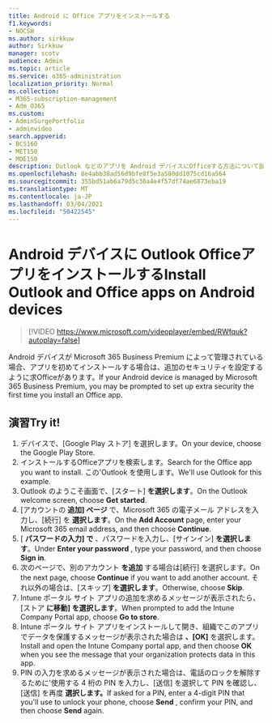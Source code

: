 ```yaml
---
title: Android に Office アプリをインストールする
f1.keywords:
- NOCSH
ms.author: sirkkuw
author: Sirkkuw
manager: scotv
audience: Admin
ms.topic: article
ms.service: o365-administration
localization_priority: Normal
ms.collection:
- M365-subscription-management
- Adm_O365
ms.custom:
- AdminSurgePortfolio
- adminvideo
search.appverid:
- BCS160
- MET150
- MOE150
description: Outlook などのアプリを Android デバイスにOfficeする方法について説明します。
ms.openlocfilehash: 8e4abb38ad56d9bfe8f5e3a580dd1075cd16a564
ms.sourcegitcommit: 355bd51ab6a79d5c36a4e4f57df74ae6873eba19
ms.translationtype: MT
ms.contentlocale: ja-JP
ms.lasthandoff: 03/04/2021
ms.locfileid: "50422545"
---
```

# <a name="install-outlook-and-office-apps-on-android-devices"></a><span data-ttu-id="25a22-103">Android デバイスに Outlook Officeアプリをインストールする</span><span class="sxs-lookup"><span data-stu-id="25a22-103">Install Outlook and Office apps on Android devices</span></span>

> [!VIDEO https://www.microsoft.com/videoplayer/embed/RWfquk?autoplay=false]

<span data-ttu-id="25a22-104">Android デバイスが Microsoft 365 Business Premium によって管理されている場合、アプリを初めてインストールする場合は、追加のセキュリティを設定するように求Officeがあります。</span><span class="sxs-lookup"><span data-stu-id="25a22-104">If your Android device is managed by Microsoft 365 Business Premium, you may be prompted to set up extra security the first time you install an Office app.</span></span> 

## <a name="try-it"></a><span data-ttu-id="25a22-105">演習</span><span class="sxs-lookup"><span data-stu-id="25a22-105">Try it!</span></span>

1. <span data-ttu-id="25a22-106">デバイスで、[Google Play ストア] を選択します。</span><span class="sxs-lookup"><span data-stu-id="25a22-106">On your device, choose the Google Play Store.</span></span>
2. <span data-ttu-id="25a22-107">インストールするOfficeアプリを検索します。</span><span class="sxs-lookup"><span data-stu-id="25a22-107">Search for the Office app you want to install.</span></span> <span data-ttu-id="25a22-108">この&#39;Outlook を使用します。</span><span class="sxs-lookup"><span data-stu-id="25a22-108">We&#39;ll use Outlook for this example.</span></span>
3. <span data-ttu-id="25a22-109">Outlook のようこそ画面で、[スタート]  **を選択します**。</span><span class="sxs-lookup"><span data-stu-id="25a22-109">On the Outlook welcome screen, choose  **Get started**.</span></span>
4. <span data-ttu-id="25a22-110">[アカウントの  **追加] ページ**  で、Microsoft 365 の電子メール アドレスを入力し、[続行] を  **選択します**。</span><span class="sxs-lookup"><span data-stu-id="25a22-110">On the  **Add Account**  page, enter your Microsoft 365 email address, and then choose  **Continue**.</span></span>
5. <span data-ttu-id="25a22-111">[  **パスワードの入力] で** 、パスワードを入力し、[サインイン]  **を選択します**。</span><span class="sxs-lookup"><span data-stu-id="25a22-111">Under  **Enter your password** , type your password, and then choose  **Sign in**.</span></span>
6. <span data-ttu-id="25a22-112">次のページで、別のアカウント  **を追加**  する場合は[続行] を選択します。</span><span class="sxs-lookup"><span data-stu-id="25a22-112">On the next page, choose  **Continue**  if you want to add another account.</span></span> <span data-ttu-id="25a22-113">それ以外の場合は、[スキップ]  **を選択します**。</span><span class="sxs-lookup"><span data-stu-id="25a22-113">Otherwise, choose  **Skip**.</span></span>
7. <span data-ttu-id="25a22-114">Intune ポータル サイト アプリの追加を求めるメッセージが表示されたら、[ストア  **に移動] を選択します**。</span><span class="sxs-lookup"><span data-stu-id="25a22-114">When prompted to add the Intune Company Portal app, choose  **Go to store**.</span></span>
8. <span data-ttu-id="25a22-115">Intune ポータル サイト アプリをインストールして開き、組織でこのアプリでデータを保護するメッセージが表示された場合は  **、[OK]**  を選択します。</span><span class="sxs-lookup"><span data-stu-id="25a22-115">Install and open the Intune Company portal app, and then choose  **OK**  when you see the message that your organization protects data in this app.</span></span>
9. <span data-ttu-id="25a22-116">PIN の入力を求めるメッセージが表示された場合は、電話のロックを解除するために&#39;使用する 4 桁の PIN を入力し、[送信] を選択して PIN を確認し、[送信] を再度 **選択します。**</span><span class="sxs-lookup"><span data-stu-id="25a22-116">If asked for a PIN, enter a 4-digit PIN that you&#39;ll use to unlock your phone, choose  **Send** , confirm your PIN, and then choose  **Send**  again.</span></span>